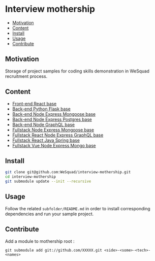 # Interview mothership

<!-- toc -->

- [Motivation](#motivation)
- [Content](#content)
- [Install](#install)
- [Usage](#usage)
- [Contribute](#contribute)

<!-- tocstop -->

## Motivation

Storage of project samples for coding skills demonstration in WeSquad recruitment process.

## Content

- [Front-end React base](https://github.com/facebook/create-react-app)
- [Back-end Python Flask base](https://github.com/antkahn/flask-api-starter-kit)
- [Back-end Node Express Mongoose base](https://github.com/diegohaz/rest)
- [Back-end Node Express Postgres base](https://github.com/DayOnePl/dos-server)
- [Back-end Node GraphQL base](https://github.com/glennreyes/graphpack)
- [Fullstack Node Express Mongoose base](https://github.com/DavideViolante/Angular-Full-Stack)
- [Fullstack React Node Express GraphQL base](https://github.com/kriasoft/react-starter-kit)
- [Fullstack React Java Spring base](https://github.com/pugnascotia/spring-react-boilerplate)
- [Fullstack Vue Node Express Mongo base](https://github.com/icebob/vue-express-mongo-boilerplate)

## Install

```sh
git clone git@github.com:WeSquad/interview-mothership.git
cd interview-mothership
git submodule update --init --recursive
```

## Usage

Follow the related `subfolder/README.md` in order to install corresponding dependencies and run your sample project.

## Contribute

Add a module to mothership root :
```
git submodule add git://github.com/XXXXX.git <side>-<some>-<tech>-<names>
```
